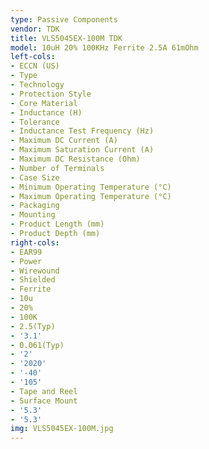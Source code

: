 ```yaml
---
type: Passive Components
vendor: TDK
title: VLS5045EX-100M TDK
model: 10uH 20% 100KHz Ferrite 2.5A 61mOhm
left-cols:
- ECCN (US)
- Type
- Technology
- Protection Style
- Core Material
- Inductance (H)
- Tolerance
- Inductance Test Frequency (Hz)
- Maximum DC Current (A)
- Maximum Saturation Current (A)
- Maximum DC Resistance (Ohm)
- Number of Terminals
- Case Size
- Minimum Operating Temperature (°C)
- Maximum Operating Temperature (°C)
- Packaging
- Mounting
- Product Length (mm)
- Product Depth (mm)
right-cols:
- EAR99
- Power
- Wirewound
- Shielded
- Ferrite
- 10u
- 20%
- 100K
- 2.5(Typ)
- '3.1'
- 0.061(Typ)
- '2'
- '2020'
- '-40'
- '105'
- Tape and Reel
- Surface Mount
- '5.3'
- '5.3'
img: VLS5045EX-100M.jpg
---
```

